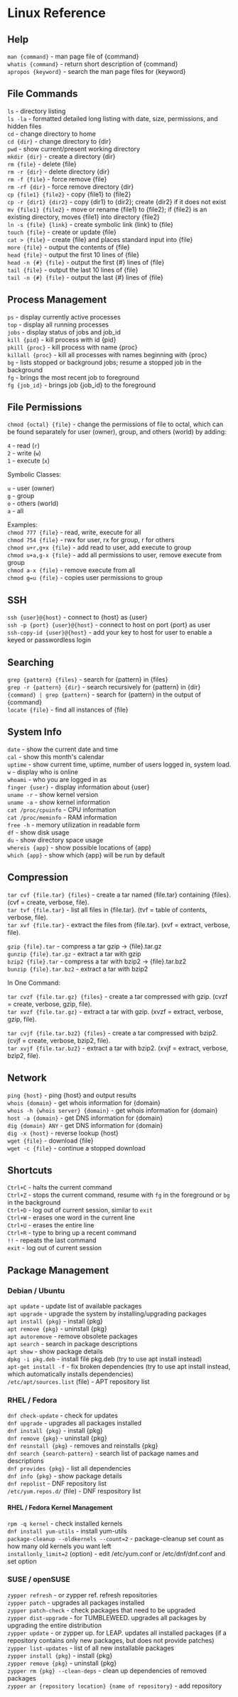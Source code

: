 # Linux Reference

## Help
`man {command}` - man page file of {command}\
`whatis {command}` - return short description of {command}\
`apropos {keyword}` - search the man page files for {keyword}

## File Commands
`ls` - directory listing\
`ls -la` - formatted detailed long listing with date, size, permissions, and hidden files\
`cd` - change directory to home\
`cd {dir}` - change directory to {dir}\
`pwd` - show current/present working directory\
`mkdir {dir}` - create a directory {dir}\
`rm {file}` - delete {file}\
`rm -r {dir}` - delete directory {dir}\
`rm -f {file}` - force remove {file}\
`rm -rf {dir}` - force remove directory {dir}\
`cp {file1} {file2}` - copy {file1} to {file2}\
`cp -r {dir1} {dir2}` - copy {dir1} to {dir2}; create {dir2} if it does not exist\
`mv {file1} {file2}` -  move or rename {file1} to {file2}; if {file2} is an existing directory, moves {file1} into directory {file2}\
`ln -s {file} {link}` - create symbolic link {link} to {file}\
`touch {file}` - create or update {file}\
`cat > {file}` - create {file} and places standard input into {file}\
`more {file}` - output the contents of {file}\
`head {file}` - output the first 10 lines of {file}\
`head -n {#} {file}` - output the first {#} lines of {file}\
`tail {file}` - output the last 10 lines of {file}\
`tail -n {#} {file}` - output the last {#} lines of {file}

## Process Management
`ps` - display currently active processes\
`top` - display all running processes\
`jobs` - display status of jobs and job_id\
`kill {pid}` - kill process with id {pid}\
`pkill {proc}` - kill process with name {proc}\
`killall {proc}` - kill all processes with names beginning with {proc}\
`bg` - lists stopped or background jobs; resume a stopped job in the background\
`fg` - brings the most recent job to foreground\
`fg {job_id}` - brings job {job_id} to the foreground

## File Permissions
`chmod {octal} {file}` - change the permissions of file to octal, which can be found separately for user (owner), group, and others (world) by adding:

`4` - read (`r`)\
`2` - write (`w`)\
`1` - execute (`x`)

Symbolic Classes:

`u` - user (owner)\
`g` - group\
`o` - others (world)\
`a` - all

Examples:\
`chmod 777 {file}` - read, write, execute for all\
`chmod 754 {file}` - rwx for user, rx for group, r for others\
`chmod u+r,g+x {file}` - add read to user, add execute to group\
`chmod u+a,g-x {file}` - add all permissions to user, remove execute from group\
`chmod a-x {file}` - remove execute from all\
`chmod g=u {file}` - copies user permissions to group

## SSH
`ssh {user}@{host}` - connect to {host} as {user}\
`ssh -p {port} {user}@{host}` - connect to host on port {port} as user\
`ssh-copy-id {user}@{host}` - add your key to host for user to enable a keyed or passwordless login

## Searching
`grep {pattern} {files}` - search for {pattern} in {files}\
`grep -r {pattern} {dir}` - search recursively for {pattern} in {dir}\
`{command} | grep {pattern}` - search for {pattern} in the output of {command}\
`locate {file}` - find all instances of {file}

## System Info
`date` - show the current date and time\
`cal` - show this month's calendar\
`uptime` - show current time, uptime, number of users logged in, system load.\
`w` - display who is online\
`whoami` - who you are logged in as\
`finger {user}` - display information about {user}\
`uname -r` - show kernel version\
`uname -a` - show kernel information\
`cat /proc/cpuinfo` - CPU information\
`cat /proc/meminfo` - RAM information\
`free -h` - memory utilization in readable form\
`df` - show disk usage\
`du` - show directory space usage\
`whereis {app}` - show possible locations of {app}\
`which {app}` -  show which {app} will be run by default

## Compression
`tar cvf {file.tar} {files}` - create a tar named {file.tar} containing {files}. (cvf = create, verbose, file).\
`tar tvf {file.tar}` - list all files in {file.tar}. (tvf = table of contents, verbose, file).\
`tar xvf {file.tar}` - extract the files from {file.tar}. (xvf = extract, verbose, file).

`gzip {file}.tar` - compress a tar gzip -> {file}.tar.gz\
`gunzip {file}.tar.gz` - extract a tar with gzip\
`bzip2 {file}.tar` - compress a tar with bzip2 -> {file}.tar.bz2\
`bunzip {file}.tar.bz2` - extract a tar with bzip2

In One Command:

`tar cvzf {file.tar.gz} {files}` - create a tar compressed with gzip. (cvzf = create, verbose, gzip, file).\
`tar xvzf {file.tar.gz}` - extract a tar with gzip. (xvzf = extract, verbose, gzip, file).

`tar cvjf {file.tar.bz2} {files}` - create a tar compressed with bzip2. (cvjf = create, verbose, bzip2, file).\
`tar xvjf {file.tar.bz2}` - extract a tar with bzip2. (xvjf = extract, verbose, bzip2, file).

## Network
`ping {host}` - ping {host} and output results\
`whois {domain}` - get whois information for {domain}\
`whois -h {whois server} {domain}` - get whois information for {domain}\
`host -a {domain}` - get DNS information for {domain}\
`dig {domain} ANY` - get DNS information for {domain}\
`dig -x {host}` - reverse lookup {host}\
`wget {file}` - download {file}\
`wget -c {file}` - continue a stopped download

## Shortcuts
`Ctrl+C` - halts the current command\
`Ctrl+Z` - stops the current command, resume with `fg` in the foreground or `bg` in the background\
`Ctrl+D` - log out of current session, similar to `exit`\
`Ctrl+W` - erases one word in the current line\
`Ctrl+U` - erases the entire line\
`Ctrl+R` - type to bring up a recent command\
`!!` - repeats the last command\
`exit` - log out of current session

## Package Management

### Debian / Ubuntu
`apt update` - update list of available packages\
`apt upgrade` - upgrade the system by installing/upgrading packages\
`apt install {pkg}` - install {pkg}\
`apt remove {pkg}` - uninstall {pkg}\
`apt autoremove` - remove obsolete packages\
`apt search` - search in package descriptions\
`apt show` - show package details\
`dpkg -i pkg.deb` - install file pkg.deb (try to use apt install instead)\
`apt-get install -f` - fix broken dependencies (try to use apt install instead, which automatically installs dependencies)\
`/etc/apt/sources.list` (file) - APT repository list

### RHEL / Fedora
`dnf check-update` - check for updates\
`dnf upgrade` - upgrades all packages installed\
`dnf install {pkg}` - install {pkg}\
`dnf remove {pkg}` - uninstall {pkg}\
`dnf reinstall {pkg}` - removes and reinstalls {pkg}\
`dnf search {search-pattern}` - search list of package names and descriptions\
`dnf provides {pkg}` - list all dependencies\
`dnf info {pkg}` - show package details\
`dnf repolist` - DNF repository list\
`/etc/yum.repos.d/` (file) - DNF respository list

#### RHEL / Fedora Kernel Management
`rpm -q kernel` - check installed kernels\
`dnf install yum-utils` - install yum-utils\
`package-cleanup --oldkernels --count=2` - package-cleanup set count as how many old kernels you want left\
`installonly_limit=2` (option) - edit /etc/yum.conf or /etc/dnf/dnf.conf and set option

### SUSE / openSUSE
`zypper refresh` - or zypper ref. refresh repositories\
`zypper patch` - upgrades all packages installed\
`zypper patch-check` - check packages that need to be upgraded\
`zypper dist-upgrade` - for TUMBLEWEED. upgrades all packages by upgrading the entire distribution\
`zypper update` - or zypper up. for LEAP. updates all installed packages (if a repository contains only new packages, but does not provide patches)\
`zypper list-updates` - list of all new installable packages\
`zypper install {pkg}` - install {pkg}\
`zypper remove {pkg}` - uninstall {pkg}\
`zypper rm {pkg} --clean-deps` - clean up dependencies of removed packages\
`zypper ar {repository location} {name of repository}` - add repository